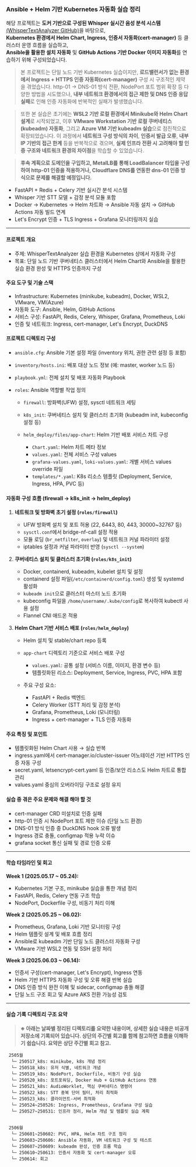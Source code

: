 ### Ansible + Helm 기반 Kubernetes 자동화 실습 정리

해당 프로젝트는 **도커 기반으로 구성된 Whisper 실시간 음성 분석 시스템** [(WhisperTextAnalyzer GitHub)](https://github.com/ajh9789/WhisperTextAnalyzer)을 바탕으로,  
**Kubernetes 환경에서 Helm Chart, Ingress, 인증서 자동화(cert-manager)** 등 클러스터 운영 흐름을 실습하고,  
**Ansible을 활용한 설치 자동화** 및 **GitHub Actions 기반 Docker 이미지 자동화**를 연습하기 위해 구성되었습니다.

> 본 프로젝트는 단일 노드 기반 Kubernetes 실습이지만,
> **로드밸런서가 없는 환경에서 Ingress + HTTPS 인증 자동화(cert-manager)** 구성 시 구조적인 제약을 겪었습니다.
> http-01 → DNS-01 방식 전환, NodePort 포트 범위 확장 등 다양한 방법을 시도했으나,
> **내부 네트워크 환경에서의 접근 제한 및 DNS 인증 응답 실패**로 인해 인증 자동화에 반복적인 실패가 발생했습니다.

> 또한 본 실습은 초기에는 **WSL2 기반 로컬 환경에서 Minikube와 Helm Chart 설계**로 시작되었고, 이후 **VMware Workstation 기반 로컬 쿠버네티스(kubeadm) 자동화**,
> 그리고 **Azure VM 기반 kubeadm 실습**으로 점진적으로 확장되었습니다.
> 이 과정에서 **네트워크 구성 방식의 차이**, **인증서 발급 오류**, **내부 IP 기반의 접근 한계** 등을 반복적으로 겪으며,
> **실제 인프라 전환 시 고려해야 할 인증 구조와 네트워크 환경의 차이점**을 학습할 수 있었습니다.

> **후속 계획으로 도메인을 구입하고, MetalLB를 통해 LoadBalancer 타입을 구성하여 http-01 인증을 적용하거나, Cloudflare DNS를 연동한 dns-01 인증 방식으로 문제를 해결할 예정입니다.**

- FastAPI + Redis + Celery 기반 실시간 분석 시스템
- Whisper 기반 STT 모델 + 감정 분석 모듈 포함
- Docker → Kubernetes → Helm 차트화 → Ansible 자동 설치 → GitHub Actions 자동 빌드 연계
- Let's Encrypt 인증 + TLS Ingress + Grafana 모니터링까지 실습

---

#### 프로젝트 개요

- 주제: WhisperTextAnalyzer 실습 환경을 Kubernetes 상에서 자동화 구성
- 목표: 단일 노드 기반 쿠버네티스 클러스터에서 Helm Chart와 Ansible을 활용한 실습 환경 완성 및 HTTPS 인증까지 구성

#### 주요 도구 및 기술 스택

- Infrastructure: Kubernetes (minikube, kubeadm), Docker, WSL2, VMware, VM(Azure)
- 자동화 도구: Ansible, Helm, GitHub Actions
- 서비스 구성: FastAPI, Redis, Celery, Whisper, Grafana, Prometheus, Loki
- 인증 및 네트워크: Ingress, cert-manager, Let's Encrypt, DuckDNS

#### 프로젝트 디렉토리 구성

- `ansible.cfg`: Ansible 기본 설정 파일 (inventory 위치, 권한 관련 설정 등 포함)
- `inventory/hosts.ini`: 배포 대상 노드 정보 (예: master, worker 노드 등)
- `playbook.yml`: 전체 설치 및 배포 자동화 Playbook
- `roles`: Ansible 역할별 작업 정의

  - `firewall`: 방화벽(UFW) 설정, sysctl 네트워크 세팅
  - `k8s_init`: 쿠버네티스 설치 및 클러스터 초기화 (kubeadm init, kubeconfig 설정 등)
  - `helm_deploy/files/app-chart`: Helm 기반 배포 서비스 차트 구성

    - `Chart.yaml`: Helm 차트 메타 정보
    - `values.yaml`: 전체 서비스 구성 values
    - `grafana-values.yaml`, `loki-values.yaml`: 개별 서비스 values override 파일
    - `templates/*.yaml`: K8s 리소스 템플릿 (Deployment, Service, Ingress, HPA, PVC 등)

#### 자동화 구성 흐름 (firewall → k8s_init → helm_deploy)

1. **네트워크 및 방화벽 초기 설정 (`roles/firewall`)**

   - UFW 방화벽 설치 및 포트 허용 (22, 6443, 80, 443, 30000\~32767 등)
   - `sysctl.conf`에서 bridge-nf-call 설정 적용
   - 모듈 로딩 (`br_netfilter`, `overlay`) 및 네트워크 커널 파라미터 설정
   - iptables 설정과 커널 파라미터 반영 (`sysctl --system`)

2. **쿠버네티스 설치 및 클러스터 초기화 (`roles/k8s_init`)**

   - Docker, containerd, kubeadm, kubelet 설치 및 설정
   - containerd 설정 파일(`/etc/containerd/config.toml`) 생성 및 systemd 활성화
   - `kubeadm init`으로 클러스터 마스터 노드 초기화
   - kubeconfig 파일을 `/home/username/.kube/config`로 복사하여 kubectl 사용 설정
   - Flannel CNI 애드온 적용

3. **Helm Chart 기반 서비스 배포 (`roles/helm_deploy`)**

   - Helm 설치 및 stable/chart repo 등록
   - `app-chart` 디렉토리 기준으로 서비스 배포 구성

     - `values.yaml`: 공통 설정 (서비스 이름, 이미지, 환경 변수 등)
     - 템플릿화된 리소스: Deployment, Service, Ingress, PVC, HPA 포함
   - 주요 구성 요소:

     - FastAPI + Redis 백엔드
     - Celery Worker (STT 처리 및 감정 분석)
     - Grafana, Prometheus, Loki (모니터링)
     - Ingress + cert-manager + TLS 인증 자동화

#### 주요 특징 및 포인트

- 템플릿화된 Helm Chart 사용 → 실습 반복
- ingress.yaml에서 cert-manager.io/cluster-issuer 어노테이션 기반 HTTPS 인증 자동 구성
- secret.yaml, letsencrypt-cert.yaml 등 인증/보안 리소스도 Helm 차트로 통합 관리
- values.yaml 중심의 오버라이딩 구조로 설정 유지

#### 실습 중 겪은 주요 문제와 해결 해야 할 것

- cert-manager CRD 미설치로 인증 실패
- http-01 인증 시 NodePort 포트 제한 이슈 (단일 노드 환경)
- DNS-01 방식 인증 중 DuckDNS hook 오류 발생
- Ingress 경로 충돌, configmap 적용 누락 이슈
- grafana socket 통신 실패 및 경로 인증 오류

---

#### 학습 타임라인 및 회고

 **Week 1 (2025.05.17 \~ 05.24):**

- Kubernetes 기본 구조, minikube 실습을 통한 개념 정리
- FastAPI, Redis, Celery 연동 구조 학습
- NodePort, Dockerfile 구성, 비동기 처리 이해

 **Week 2 (2025.05.25 \~ 06.02):**

- Prometheus, Grafana, Loki 기반 모니터링 구성
- Helm 템플릿 설계 및 배포 흐름 정리
- Ansible로 kubeadm 기반 단일 노드 클러스터 자동화 구성
- VMware 기반 WSL2 연동 및 SSH 설정 처리

 **Week 3 (2025.06.03 \~ 06.14):**

- 인증서 구성(cert-manager, Let's Encrypt), Ingress 연동
- Helm 기반 HTTPS 자동화 구성 및 오류 해결 반복 실습
- DNS 인증 방식 완전 이해 및 sidecar, configmap 충돌 해결
- 단일 노드 구조 회고 및 Azure AKS 전환 가능성 검토

---

#### 실습 기록 디렉토리 구조 요약

> **※ 아래는 날짜별 정리된 디렉토리를 요약한 내용이며, 상세한 실습 내용은 비공개 저장소에 기록되어 있습니다. 상단의 주간별 회고를 함께 참고하면 흐름을 이해하기 쉽습니다. 요약은 상단 주간별 회고 참고.**

```
 2505월
  └─ 250517_k8s: minikube, k8s 개념 정리
  └─ 250518_k8s: 유저 식별, 네트워크 개념
  └─ 250519_k8s: NodePort, Dockerfile, 비동기 구성 실습
  └─ 250520_k8s: 포트포워딩, Docker Hub + GitHub Actions 연동
  └─ 250521_k8s: AudioWorklet, 핵심 쿠버네티스 명령어
  └─ 250522_k8s: STT 중복 단어 필터, 처리 최적화
  └─ 250523_k8s: 클라이언트-서버 최적화
  └─ 250524~250526: Ingress, Prometheus, Grafana 구성 실습
  └─ 250527~250531: 인프라 정리, Helm 개념 및 템플릿 실습 계획


 2506월
  └─ 250601~250602: PVC, HPA, Helm 차트 구조 정리
  └─ 250603~250606: Ansible 자동화, VM 네트워크 구성 및 테스트
  └─ 250607~250609: kubeadm 완성, 인증 흐름 학습
  └─ 250610~250613: 인증서 자동화 및 cert-manager 오류
  └─ 250614: 회고
```
